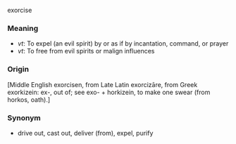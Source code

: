 exorcise
### Meaning
+ _vt_: To expel (an evil spirit) by or as if by incantation, command, or prayer
+ _vt_: To free from evil spirits or malign influences

### Origin

[Middle English exorcisen, from Late Latin exorcizāre, from Greek exorkizein: ex-, out of; see exo- + horkizein, to make one swear (from horkos, oath).]

### Synonym

+ drive out, cast out, deliver (from), expel, purify


